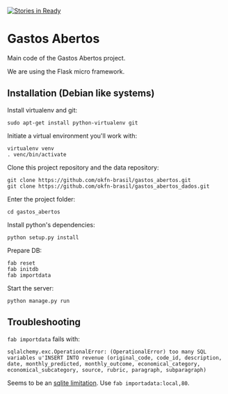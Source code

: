 [![Stories in Ready](https://badge.waffle.io/okfn-brasil/gastos_abertos.png?label=ready&title=Ready)](https://waffle.io/okfn-brasil/gastos_abertos)

Gastos Abertos
==============

Main code of the Gastos Abertos project.

We are using the Flask micro framework.


## Installation (Debian like systems)

Install virtualenv and git:

    sudo apt-get install python-virtualenv git

Initiate a virtual environment you'll work with:

    virtualenv venv
    . venc/bin/activate

Clone this project repository and the data repository:

    git clone https://github.com/okfn-brasil/gastos_abertos.git
    git clone https://github.com/okfn-brasil/gastos_abertos_dados.git

Enter the project folder:

    cd gastos_abertos

Install python's dependencies:

    python setup.py install

Prepare DB:

    fab reset
    fab initdb
    fab importdata

Start the server:

    python manage.py run



## Troubleshooting

`fab importdata` fails with:

    sqlalchemy.exc.OperationalError: (OperationalError) too many SQL variables u'INSERT INTO revenue (original_code, code_id, description, date, monthly_predicted, monthly_outcome, economical_category, economical_subcategory, source, rubric, paragraph, subparagraph)

Seems to be an [sqlite limitation](https://stackoverflow.com/questions/7106016/too-many-sql-variables-error-in-django-witih-sqlite3).
Use `fab importadata:local,80`.

